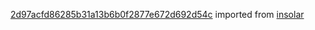 [2d97acfd86285b31a13b6b0f2877e672d692d54c](https://github.com/insolar/insolar/commit/2d97acfd86285b31a13b6b0f2877e672d692d54c) imported from [insolar](https://github.com/insolar/insolar)
